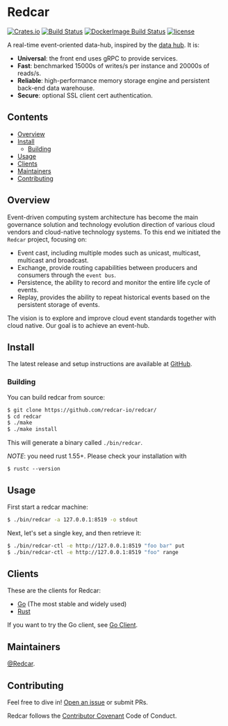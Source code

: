 # Redcar 

[![Crates.io][crates-badge]][crates-url]
[![Build Status][build-badge]][build-url]
[![DockerImage Build Status][docker-ci-badge]][docker-ci-url]
[![license][license-badge]][license-url]

[crates-badge]: https://img.shields.io/crates/v/redcar.svg
[crates-url]: https://crates.io/crates/redcar
[build-badge]: https://github.com/redcar-io/redcar/actions/workflows/redcar.yml/badge.svg
[build-url]: https://github.com/redcar-io/redcar/actions
[docker-ci-badge]: https://github.com/redcar-io/redcar/actions/workflows/docker-image.yml/badge.svg
[docker-ci-url]: https://github.com/redcar-io/redcar/actions
[license-badge]: https://img.shields.io/badge/license-Apache2-orange.svg?style=flat
[license-url]: https://github.com/redcar-io/redcar/main/LICENSE
[cloudevents_io]: https://cloudevents.io
[serverless_wg]: https://github.com/cncf/wg-serverless
[data-hub]: https://en.wikipedia.org/wiki/Data_hub

A real-time event-oriented data-hub, inspired by the [data hub][data-hub]. It is:

* **Universal**: the front end uses gRPC to provide services.
* **Fast**: benchmarked 15000s of writes/s per instance and 20000s of reads/s.
* **Reliable**: high-performance memory storage engine and persistent back-end data warehouse.
* **Secure**: optional SSL client cert authentication.

## Contents

- [Overview](#overview)
- [Install](#install)
  - [Building](#building)
- [Usage](#usage)
- [Clients](#clients)
- [Maintainers](#maintainers)
- [Contributing](#contributing)

## Overview

Event-driven computing system architecture has become the main governance solution and technology evolution 
direction of various cloud vendors and cloud-native technology systems. To this end we initiated the `Redcar`
project, focusing on:

* Event cast, including multiple modes such as unicast, multicast, multicast and broadcast.
* Exchange, provide routing capabilities between producers and consumers through the `event bus`.
* Persistence, the ability to record and monitor the entire life cycle of events.
* Replay, provides the ability to repeat historical events based on the persistent storage of events.

The vision is to explore and improve cloud event standards together with cloud native. Our goal is to achieve 
an event-hub.

## Install
The latest release and setup instructions are available at [GitHub][github-release].

[github-release]: https://github.com/redcar-io/redcar/releases/

### Building

You can build redcar from source:

```sh
$ git clone https://github.com/redcar-io/redcar/
$ cd redcar
$ ./make
$ ./make install
```

This will generate a binary called `./bin/redcar`.

_NOTE_: you need rust 1.55+. Please check your installation with

```
$ rustc --version
```

## Usage

First start a redcar machine:

```sh
$ ./bin/redcar -a 127.0.0.1:8519 -o stdout
```

Next, let's set a single key, and then retrieve it:

```sh
$ ./bin/redcar-ctl -e http://127.0.0.1:8519 "foo bar" put 
$ ./bin/redcar-ctl -e http://127.0.0.1:8519 "foo" range
```

## Clients

These are the clients for Redcar:

- [Go](https://github.com/redcar-io/client-go) (The most stable and widely used)
- [Rust](https://github.com/redcar-io/redcar/tree/master/client)

If you want to try the Go client, see [Go Client](https://github.com/redcar-io/client-go/).

## Maintainers

[@Redcar](https://github.com/redcar-io).

## Contributing

Feel free to dive in! [Open an issue](https://github.com/redcar-io/redcar/issues/new) or submit PRs.

Redcar follows the [Contributor Covenant](http://contributor-covenant.org/version/1/3/0/) Code of Conduct.
